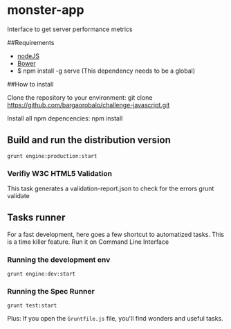 monster-app
===========
Interface to get server performance metrics

##Requirements
* [nodeJS](http://nodejs.org/)
* [Bower](http://bower.io/)
* $ npm install -g serve (This dependency needs to be a global)

##How to install

Clone the repository to your environment:
    git clone https://github.com/bargaorobalo/challenge-javascript.git

Install all npm depencencies:
    npm install


## Build and run the distribution version
    grunt engine:production:start

### Verifiy W3C HTML5 Validation
This task generates a validation-report.json to check for the errors
    grunt validate


## Tasks runner
For a fast development, here goes a few shortcut to automatized tasks. This is a time killer feature. Run it on Command Line Interface

### Running the development env
    grunt engine:dev:start

### Running the Spec Runner
    grunt test:start


Plus: If you open the `Gruntfile.js` file, you'll find wonders and useful tasks.

